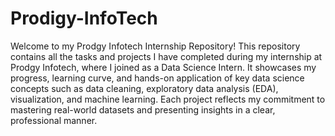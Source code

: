 # Prodigy-InfoTech

Welcome to my Prodgy Infotech Internship Repository!
This repository contains all the tasks and projects I have completed during my internship at Prodgy Infotech, where I joined as a Data Science Intern. It showcases my progress, learning curve, and hands-on application of key data science concepts such as data cleaning, exploratory data analysis (EDA), visualization, and machine learning. Each project reflects my commitment to mastering real-world datasets and presenting insights in a clear, professional manner.

